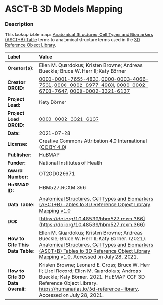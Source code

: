 # ASCT-B 3D Models Mapping

### Description
This lookup table maps [Anatomical Structures, Cell Types and Biomarkers (ASCT+B) Table](https://humanatlas.io/asctb-tables) terms to anatomical structure terms used in the [3D Reference Object Library](https://humanatlas.io/3d-reference-library).

| Label | Value |
| :------------- |:-------------|
| **Creator(s):** | Ellen M. Quardokus; Kristen Browne; Andreas Bueckle; Bruce W. Herr II; Katy Börner |
| **Creator ORCID:** | [0000-0001-7655-4833](https://orcid.org/0000-0001-7655-4833), [0000-0003-4066-7531](https://orcid.org/0000-0003-4066-7531), [0000-0002-8977-498X](https://orcid.org/0000-0002-8977-498X), [0000-0002-6703-7647](https://orcid.org/0000-0002-6703-7647), [0000-0002-3321-6137](https://orcid.org/0000-0002-3321-6137) |
| **Project Lead:** | Katy B&ouml;rner |
| **Project Lead ORCID:** | [0000-0002-3321-6137](https://orcid.org/0000-0002-3321-6137) |
| **Date:** | 2021-07-28 |
| **License:** | Creative Commons Attribution 4.0 International ([CC BY 4.0](https://creativecommons.org/licenses/by/4.0/)) |
| **Publisher:** | HuBMAP |
| **Funder:** | National Institutes of Health |
| **Award Number:** | OT2OD026671 |
| **HuBMAP ID:** | HBM527.RCXM.366 |
| **Data Table:** | [Anatomical Structures, Cell Types and Biomarkers (ASCT+B) Tables to 3D Reference Object Library Mapping v1.0](https://hubmapconsortium.github.io/ccf-releases/v1.0/models/ASCT-B_3D_Models_Mapping.csv) |
| **DOI:** | [https://doi.org/10.48539/hbm527.rcxm.366](https://doi.org/10.48539/hbm527.rcxm.366) |
| **How to Cite This Data Table:** | Ellen M. Quardokus; Kristen Browne; Andreas Bueckle; Bruce W. Herr II; Katy Börner. (2021). [Anatomical Structures, Cell Types and Biomarkers (ASCT+B) Tables to 3D Reference Object Library Mapping v1.0](https://doi.org/10.48539/hbm527.rcxm.366).  Accessed on July 28, 2021. |
| **How to Cite 3D Data Overall:** | Kristen Browne; Leonard E. Cross; Bruce W. Herr II; Lisel Record; Ellen M. Quardokus; Andreas Bueckle; Katy B&ouml;rner. 2021. HuBMAP CCF 3D Reference Object Library. https://humanatlas.io/3d-reference-library. Accessed on July 28, 2021. |
